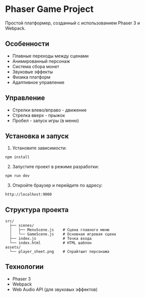 # Phaser Game Project

Простой платформер, созданный с использованием Phaser 3 и Webpack.

## Особенности

- Плавные переходы между сценами
- Анимированный персонаж
- Система сбора монет
- Звуковые эффекты
- Физика платформ
- Адаптивное управление

## Управление

- Стрелки влево/вправо - движение
- Стрелка вверх - прыжок
- Пробел - запуск игры (в меню)

## Установка и запуск

1. Установите зависимости:
```bash
npm install
```

2. Запустите проект в режиме разработки:
```bash
npm run dev
```

3. Откройте браузер и перейдите по адресу:
```
http://localhost:9000
```

## Структура проекта

```
src/
  ├── scenes/
  │   ├── MenuScene.js    # Сцена главного меню
  │   └── GameScene.js    # Основная игровая сцена
  ├── index.js            # Точка входа
  └── index.html          # HTML шаблон
assets/
  └── player_sheet.png    # Спрайтшит персонажа
```

## Технологии

- Phaser 3
- Webpack
- Web Audio API (для звуковых эффектов) 